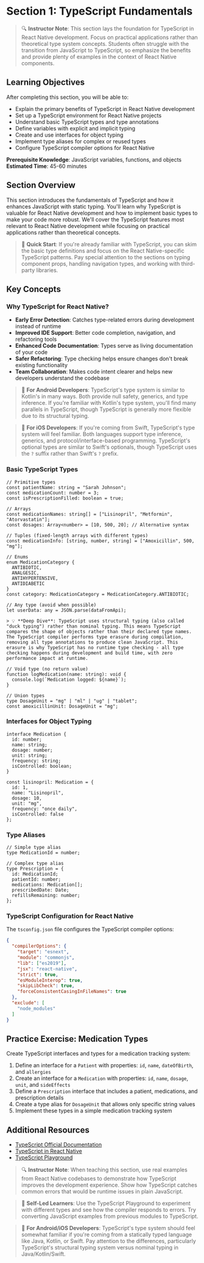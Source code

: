 # Section 1: TypeScript Fundamentals

> 🔍 **Instructor Note**: This section lays the foundation for TypeScript in React Native development. Focus on practical applications rather than theoretical type system concepts. Students often struggle with the transition from JavaScript to TypeScript, so emphasize the benefits and provide plenty of examples in the context of React Native components.

## Learning Objectives
After completing this section, you will be able to:
- Explain the primary benefits of TypeScript in React Native development
- Set up a TypeScript environment for React Native projects
- Understand basic TypeScript types and type annotations
- Define variables with explicit and implicit typing
- Create and use interfaces for object typing
- Implement type aliases for complex or reused types
- Configure TypeScript compiler options for React Native

**Prerequisite Knowledge**: JavaScript variables, functions, and objects
**Estimated Time**: 45-60 minutes

## Section Overview
This section introduces the fundamentals of TypeScript and how it enhances JavaScript with static typing. You'll learn why TypeScript is valuable for React Native development and how to implement basic types to make your code more robust. We'll cover the TypeScript features most relevant to React Native development while focusing on practical applications rather than theoretical concepts.

> 🚀 **Quick Start**: If you're already familiar with TypeScript, you can skim the basic type definitions and focus on the React Native-specific TypeScript patterns. Pay special attention to the sections on typing component props, handling navigation types, and working with third-party libraries.

## Key Concepts

### Why TypeScript for React Native?
- **Early Error Detection**: Catches type-related errors during development instead of runtime
- **Improved IDE Support**: Better code completion, navigation, and refactoring tools
- **Enhanced Code Documentation**: Types serve as living documentation of your code
- **Safer Refactoring**: Type checking helps ensure changes don't break existing functionality
- **Team Collaboration**: Makes code intent clearer and helps new developers understand the codebase

> 🔄 **For Android Developers**: TypeScript's type system is similar to Kotlin's in many ways. Both provide null safety, generics, and type inference. If you're familiar with Kotlin's type system, you'll find many parallels in TypeScript, though TypeScript is generally more flexible due to its structural typing.

> 🔄 **For iOS Developers**: If you're coming from Swift, TypeScript's type system will feel familiar. Both languages support type inference, generics, and protocol/interface-based programming. TypeScript's optional types are similar to Swift's optionals, though TypeScript uses the `?` suffix rather than Swift's `?` prefix.

### Basic TypeScript Types
```tsx
// Primitive types
const patientName: string = "Sarah Johnson";
const medicationCount: number = 3;
const isPrescriptionFilled: boolean = true;

// Arrays
const medicationNames: string[] = ["Lisinopril", "Metformin", "Atorvastatin"];
const dosages: Array<number> = [10, 500, 20]; // Alternative syntax

// Tuples (fixed-length arrays with different types)
const medicationInfo: [string, number, string] = ["Amoxicillin", 500, "mg"];

// Enums
enum MedicationCategory {
  ANTIBIOTIC,
  ANALGESIC,
  ANTIHYPERTENSIVE,
  ANTIDIABETIC
}
const category: MedicationCategory = MedicationCategory.ANTIBIOTIC;

// Any type (avoid when possible)
let userData: any = JSON.parse(dataFromApi);

> 💡 **Deep Dive**: TypeScript uses structural typing (also called "duck typing") rather than nominal typing. This means TypeScript compares the shape of objects rather than their declared type names. The TypeScript compiler performs type erasure during compilation, removing all type annotations to produce clean JavaScript. This erasure is why TypeScript has no runtime type checking - all type checking happens during development and build time, with zero performance impact at runtime.

// Void type (no return value)
function logMedication(name: string): void {
  console.log(`Medication logged: ${name}`);
}

// Union types
type DosageUnit = "mg" | "ml" | "ug" | "tablet";
const amoxicillinUnit: DosageUnit = "mg";
```

### Interfaces for Object Typing
```tsx
interface Medication {
  id: number;
  name: string;
  dosage: number;
  unit: string;
  frequency: string;
  isControlled: boolean;
}

const lisinopril: Medication = {
  id: 1,
  name: "Lisinopril",
  dosage: 10,
  unit: "mg",
  frequency: "once daily",
  isControlled: false
};
```

### Type Aliases
```tsx
// Simple type alias
type MedicationId = number;

// Complex type alias
type Prescription = {
  id: MedicationId;
  patientId: number;
  medications: Medication[];
  prescribedDate: Date;
  refillsRemaining: number;
};
```

### TypeScript Configuration for React Native
The `tsconfig.json` file configures the TypeScript compiler options:

```json
{
  "compilerOptions": {
    "target": "esnext",
    "module": "commonjs",
    "lib": ["es2019"],
    "jsx": "react-native",
    "strict": true,
    "esModuleInterop": true,
    "skipLibCheck": true,
    "forceConsistentCasingInFileNames": true
  },
  "exclude": [
    "node_modules"
  ]
}
```

## Practice Exercise: Medication Types
Create TypeScript interfaces and types for a medication tracking system:

1. Define an interface for a `Patient` with properties: `id`, `name`, `dateOfBirth`, and `allergies`
2. Create an interface for a `Medication` with properties: `id`, `name`, `dosage`, `unit`, and `sideEffects`
3. Define a `Prescription` interface that includes a patient, medications, and prescription details
4. Create a type alias for `DosageUnit` that allows only specific string values
5. Implement these types in a simple medication tracking system

## Additional Resources
- [TypeScript Official Documentation](https://www.typescriptlang.org/docs/)
- [TypeScript in React Native](https://reactnative.dev/docs/typescript)
- [TypeScript Playground](https://www.typescriptlang.org/play)

> 🔍 **Instructor Note**: When teaching this section, use real examples from React Native codebases to demonstrate how TypeScript improves the development experience. Show how TypeScript catches common errors that would be runtime issues in plain JavaScript.

> 🚀 **Self-Led Learners**: Use the TypeScript Playground to experiment with different types and see how the compiler responds to errors. Try converting JavaScript examples from previous modules to TypeScript.

> 🔄 **For Android/iOS Developers**: TypeScript's type system should feel somewhat familiar if you're coming from a statically typed language like Java, Kotlin, or Swift. Pay attention to the differences, particularly TypeScript's structural typing system versus nominal typing in Java/Kotlin/Swift. 